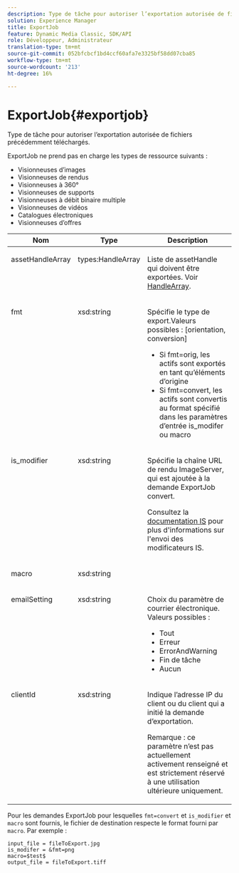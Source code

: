 ```yaml
---
description: Type de tâche pour autoriser l’exportation autorisée de fichiers précédemment téléchargés.
solution: Experience Manager
title: ExportJob
feature: Dynamic Media Classic, SDK/API
role: Développeur, Administrateur
translation-type: tm+mt
source-git-commit: 052bfcbcf1bd4ccf60afa7e3325bf58dd07cba85
workflow-type: tm+mt
source-wordcount: '213'
ht-degree: 16%

---
```



# ExportJob{#exportjob}

Type de tâche pour autoriser l’exportation autorisée de fichiers précédemment téléchargés.

ExportJob ne prend pas en charge les types de ressource suivants :

* Visionneuses d’images
* Visionneuses de rendus
* Visionneuses à 360°
* Visionneuses de supports
* Visionneuses à débit binaire multiple
* Visionneuses de vidéos
* Catalogues électroniques
* Visionneuses d’offres

<table id="table_D8F3FD30D15648BFA5B980D3DC0A5AB1"> 
 <thead> 
  <tr> 
   <th colname="col1" class="entry"> Nom </th> 
   <th colname="col2" class="entry"> Type </th> 
   <th colname="col3" class="entry"> Description </th> 
  </tr> 
 </thead>
 <tbody> 
  <tr valign="top"> 
   <td colname="col1"> <p> <span class="codeph"> <span class="varname"> assetHandleArray</span> </span> </p> </td> 
   <td colname="col2"> <p> <span class="codeph"> types:HandleArray</span> </p> </td> 
   <td colname="col3" valign="top"> <p>Liste de <span class="codeph"> assetHandle</span> qui doivent être exportées. Voir <a href="../../types/c-data-types/r-handle-array.md#reference-1b93fefb5477459faf9253b54349b5f9" type="reference" format="dita" scope="local"> HandleArray</a>. </p> </td> 
  </tr> 
  <tr valign="top"> 
   <td colname="col1"> <p> <span class="codeph"> <span class="varname"> fmt</span> </span> </p> </td> 
   <td colname="col2"> <p> <span class="codeph"> xsd:string </span> </p> </td> 
   <td colname="col3"> <p>Spécifie le type de <span class="codeph"> export.Valeurs possibles</span> : [orientation, conversion] </p> <p> 
     <ul id="ul_16EF4B14100C4C7AA464CA9CF7F11D1C"> 
      <li id="li_DAB2844CC55145C88A18A1F8EC4527F9">Si <span class="codeph"> fmt=orig</span>, les actifs sont exportés en tant qu’éléments d’origine </li> 
      <li id="li_07F2F8D159934D889FDC1022AB12B564">Si <span class="codeph"> fmt=convert</span>, les actifs sont convertis au format spécifié dans les paramètres d’entrée <span class="codeph"> is_modifer</span> ou <span class="codeph"> macro</span> </li> 
     </ul> </p> </td> 
  </tr> 
  <tr valign="top"> 
   <td colname="col1"> <p> <span class="codeph"> <span class="varname"> is_modifier</span> </span> </p> </td> 
   <td colname="col2"> <p> <span class="codeph"> xsd:string  </span> </p> </td> 
   <td colname="col3"> <p>Spécifie la chaîne URL de rendu <span class="codeph"> ImageServer</span>, qui est ajoutée à la demande ExportJob <span class="codeph"> convert</span>. </p> <p>Consultez la <a href="https://experienceleague.adobe.com/docs/dynamic-media-developer-resources/image-serving-api/home.html" scope="external" format="html"> documentation IS</a> pour plus d'informations sur l'envoi des modificateurs IS. </p> </td> 
  </tr> 
  <tr valign="top"> 
   <td colname="col1"> <p> <span class="codeph"> <span class="varname"> macro</span> </span> </p> </td> 
   <td colname="col2"> <p> <span class="codeph"> xsd:string  </span> </p> </td> 
   <td colname="col3"> <p></p> </td> 
  </tr> 
  <tr valign="top"> 
   <td colname="col1"> <p> <span class="codeph"> <span class="varname"> emailSetting</span> </span> </p> </td> 
   <td colname="col2"> <p> <span class="codeph"> xsd:string  </span> </p> </td> 
   <td colname="col3"> <p>Choix du paramètre de courrier électronique. Valeurs possibles : </p> <p> 
     <ul id="ul_0EEDAE11B7CD4C53A6E4B2B8CB2CF730"> 
      <li id="li_F235F93828594ED78C6D464440F953FF"> <span class="codeph"> Tout</span> </li> 
      <li id="li_59E14E7EBFA64432A5FAC15DA21A0521"> <span class="codeph"> Erreur</span> </li> 
      <li id="li_BFE0B52CADD14CC1BA1AF42AB0AA1CE1"> <span class="codeph"> ErrorAndWarning</span> </li> 
      <li id="li_BE3AA67E14FB487B8B9CD6EF3D58824C"> <span class="codeph"> Fin de tâche</span> </li> 
      <li id="li_409C68AD0D244975BFB86B08609E0146"> <span class="codeph"> Aucun</span> </li> 
     </ul> </p> </td> 
  </tr> 
  <tr valign="top"> 
   <td colname="col1"> <p> <span class="codeph"> <span class="varname"> clientId</span> </span> </p> </td> 
   <td colname="col2"> <p> <span class="codeph"> xsd:string  </span> </p> </td> 
   <td colname="col3"> <p>Indique l’adresse IP du client ou du client qui a initié la demande d’exportation. </p> <p> <p>Remarque :  ce paramètre n’est pas actuellement activement renseigné et est strictement réservé à une utilisation ultérieure uniquement. </p> </p> </td> 
  </tr> 
 </tbody> 
</table>

Pour les demandes ExportJob pour lesquelles `fmt=convert` et `is_modifier` et `macro` sont fournis, le fichier de destination respecte le format fourni par `macro`. Par exemple :

```
input_file = fileToExport.jpg
is_modifer = &fmt=png
macro=$test$ 
output_file = fileToExport.tiff
```

